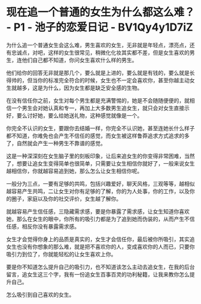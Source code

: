 # 现在追一个普通的女生为什么都这么难？ - P1 - 池子的恋爱日记 - BV1Qy4y1D7iZ

为什么追一个普通女生会这么难，男生喜欢的女生，无非就是年轻点，漂亮点，还有忠诚点，对吧，这样的女生很常见，稍微化化妆其实都不差，但是女生喜欢的男生，连他们自己都不知道，你问女生喜欢什么样的男生。

他们给你的回答无非就是那几个，要么就是上进的，要么就是有钱的，要么就是长得帅的，但当你的标准完全符合的时候，女生也不一定会喜欢你，甚至你越主动女生就越多，这是为什么，因为女生都是缺乏安全感的生物。

在没有信任你之前，女生对每个男生都是充满警惕的，她是不会随随便便的，就相信一个男生会对她认真和专一，再加上大多数男生追女生，就只会对女生直接示好，要么讨好她，要么给她送礼物，这种感觉就像是一个。

你完全不认识的女生，要跟你去结婚一样，你完全不认识她，甚至连她长什么样子都不知道，你难免也会产生不信任的感觉，而女生被这样鲁莽追求方式追求的多了，自然就会产生一种男生不靠谱的感觉。

这是一种深深刻在女生脑子里的刻板印象，让后来追女生的你变得非常困难，当然了，想要让追女生变得简单也很简单，只需要让女生相信你就好了，一般来说女生越相信你，你就越容易追到她，那么怎么让女生相信你呢。

一般分为三点，一要有足够的共鸣，包括兴趣爱好，聊天风格，三观等等，越相似越容易产生共鸣，二让女生对你有足够的了解，你的为人处事，你的工作，以及你的圈子，家庭以及你的社交评价，女生越了解你。

就越容易产生信任感，三隐藏需求感，要是你暴露了需求感，让女生知道你喜欢她，那么在女生的眼中，你所有的吸引力都是为了追到她而伪装的，从而产生不信任感，相反你没有暴露需求感。

女生才会觉得你身上的品质是真实的，女生才会信任你，最后被你所吸引，其实追女生也没有你想象的那么难，就是把不喜欢你的人，变成喜欢你的人而已，只要你吸引力到位了，你就能轻松的让女生喜欢上你。

要是你不知道怎么提升自己的吸引力，也不知道该怎么主动去追女生，在我的后台留言，追女生这三个字，我有一份追女生百事百灵的功利秘籍，让我来教你怎么提升自己。

怎么吸引到自己喜欢的女生。
